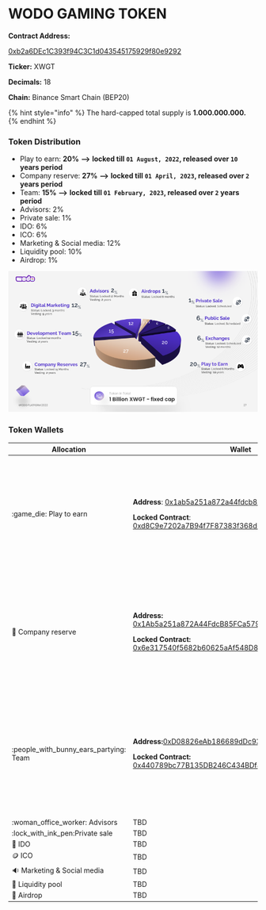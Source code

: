 # WODO GAMING TOKEN

**Contract Address:**&#x20;

[0xb2a6DEc1C393f94C3C1d043545175929f80e9292](https://bscscan.com/address/0xb2a6DEc1C393f94C3C1d043545175929f80e9292)

**Ticker:** XWGT

**Decimals:** 18

**Chain:** Binance Smart Chain (BEP20)

{% hint style="info" %}
The hard-capped total supply is **1.000.000.000.**
{% endhint %}

### **Token Distribution**

* Play to earn: **20%** **-->** **locked till `01 August, 2022`, released over `10` years period**
* Company reserve: **27%** **-->** **locked till `01 April, 2023`, released over `2` years period**
* Team: **15%** **-->** **locked till `01 February, 2023`, released over `2` years period**
* Advisors: 2%&#x20;
* Private sale: 1%&#x20;
* IDO: 6%&#x20;
* ICO: 6%&#x20;
* Marketing & Social media: 12%&#x20;
* Liquidity pool: 10%&#x20;
* Airdrop: 1%

![](../../.gitbook/assets/image.png)

### Token Wallets

| Allocation                                 | Wallet                                                                                                                                                                                                                                                                                                                                   | Lock                                                                                                                                                                                |
| ------------------------------------------ | ---------------------------------------------------------------------------------------------------------------------------------------------------------------------------------------------------------------------------------------------------------------------------------------------------------------------------------------- | ----------------------------------------------------------------------------------------------------------------------------------------------------------------------------------- |
| :game\_die: Play to earn                   | <p><strong>Address</strong>: <a href="https://bscscan.com/address/0x1ab5a251a872a44fdcb85fca5793e676bd7ab72a">0x1ab5a251a872a44fdcb85fca5793e676bd7ab72a</a></p><p><strong>Locked Contract</strong>: <a href="https://bscscan.com/address/0x6e317540f5682b60625aAf548D83D4F917F74Fb1">0xd8C9e7202a7B94f7F87383f368d51fee7Aa05c25</a></p> | <p><strong><code>Release Date:</code></strong><code>  01 August , 2022</code><br><strong>Vesting:</strong> Released over <strong>10</strong> years once the locking is revoked.</p> |
| :briefcase: Company reserve                | <p><strong>Address:</strong> <a href="https://bscscan.com/address/0x1Ab5a251a872A44FdcB85FCa5793E676bD7aB72A">0x1Ab5a251a872A44FdcB85FCa5793E676bD7aB72A</a></p><p><strong>Locked Contract:</strong> <a href="https://bscscan.com/address/0x6e317540f5682b60625aAf548D83D4F917F74Fb1">0x6e317540f5682b60625aAf548D83D4F917F74Fb1</a></p> | <p><strong><code>Release Date:</code></strong><code>  01 April , 2023</code><br><strong>Vesting:</strong> Released over 2 years once the locking is revoked.</p>                    |
| :people\_with\_bunny\_ears\_partying: Team | <p><strong>Address:</strong><a href="https://bscscan.com/address/0xD08826eAb186689dDc939571640a46fE01478B5C">0xD08826eAb186689dDc939571640a46fE01478B5C</a></p><p><strong>Locked Contract:</strong> <a href="https://bscscan.com/address/0x440789bc77B135DB246C434BDf8B3693b85F3CC2">0x440789bc77B135DB246C434BDf8B3693b85F3CC2</a></p>  | <p><strong><code>Release Date:</code></strong><code>  01 February , 2023</code><br><strong>Vesting:</strong> Released over 2 years once the locking is revoked.</p>                 |
| :woman\_office\_worker: Advisors           | TBD                                                                                                                                                                                                                                                                                                                                      |                                                                                                                                                                                     |
| :lock\_with\_ink\_pen:Private sale         | TBD                                                                                                                                                                                                                                                                                                                                      |                                                                                                                                                                                     |
| :purse: IDO                                | TBD                                                                                                                                                                                                                                                                                                                                      |                                                                                                                                                                                     |
| :coin: ICO                                 | TBD                                                                                                                                                                                                                                                                                                                                      |                                                                                                                                                                                     |
| :sound: Marketing & Social media           | TBD                                                                                                                                                                                                                                                                                                                                      |                                                                                                                                                                                     |
| :8ball: Liquidity pool                     | TBD                                                                                                                                                                                                                                                                                                                                      |                                                                                                                                                                                     |
| :gift: Airdrop                             | TBD                                                                                                                                                                                                                                                                                                                                      |                                                                                                                                                                                     |

